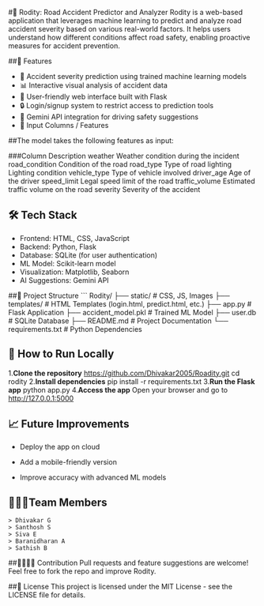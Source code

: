 #🚦 Rodity: Road Accident Predictor and Analyzer
Rodity is a web-based application that leverages machine learning to predict and analyze road accident severity based on various real-world factors. It helps users understand how different conditions affect road safety, enabling proactive measures for accident prevention.

##🧠 Features
- 🚗 Accident severity prediction using trained machine learning models
- 📊 Interactive visual analysis of accident data
- 🧾 User-friendly web interface built with Flask
- 🔒 Login/signup system to restrict access to prediction tools
- 🤖 Gemini API integration for driving safety suggestions
- 🧾 Input Columns / Features
 
##The model takes the following features as input:

###Column	Description
weather	Weather condition during the incident
road_condition	Condition of the road
road_type	Type of road
lighting	Lighting condition
vehicle_type	Type of vehicle involved
driver_age	Age of the driver
speed_limit	Legal speed limit of the road
traffic_volume	Estimated traffic volume on the road
severity	Severity of the accident

## 🛠️ Tech Stack
- Frontend: HTML, CSS, JavaScript
- Backend: Python, Flask
- Database: SQLite (for user authentication)
- ML Model: Scikit-learn model
- Visualization: Matplotlib, Seaborn
- AI Suggestions: Gemini API

##📁 Project Structure
    ```
   Rodity/
   ├── static/ # CSS, JS, Images
   ├── templates/ # HTML Templates (login.html, predict.html, etc.)
   ├── app.py # Flask Application
   ├── accident_model.pkl # Trained ML Model
   ├── user.db # SQLite Database
   ├── README.md # Project Documentation
   └── requirements.txt # Python Dependencies
## 🚀 How to Run Locally
1.**Clone the repository**
https://github.com/Dhivakar2005/Roadity.git
cd rodity
2.**Install dependencies**
 pip install -r requirements.txt
3.**Run the Flask app**
python app.py
4.**Access the app**
Open your browser and go to http://127.0.0.1:5000
## 📈 Future Improvements
- Deploy the app on cloud

- Add a mobile-friendly version

- Improve accuracy with advanced ML models

## 👨🏻‍💻Team Members
    > Dhivakar G
    > Santhosh S
    > Siva E
    > Baranidharan A
    > Sathish B
##🫱🏻‍🫲🏻 Contribution
Pull requests and feature suggestions are welcome! Feel free to fork the repo and improve Rodity.

##📄 License
This project is licensed under the MIT License - see the LICENSE file for details.
